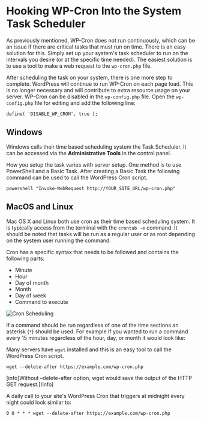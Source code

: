 # Hooking WP-Cron Into the System Task Scheduler

As previously mentioned, WP-Cron does not run continuously, which can be an issue if there are critical tasks that must run on time. There is an easy solution for this. Simply set up your system's task scheduler to run on the intervals you desire (or at the specific time needed). The easiest solution is to use a tool to make a web request to the `wp-cron.php` file.

After scheduling the task on your system, there is one more step to complete. WordPress will continue to run WP-Cron on each page load. This is no longer necessary and will contribute to extra resource usage on your server. WP-Cron can be disabled in the `wp-config.php` file. Open the `wp-config.php` file for editing and add the following line:

```
define( 'DISABLE_WP_CRON', true );
```
## Windows

Windows calls their time based scheduling system the Task Scheduler. It can be accessed via the **Administrative Tools** in the control panel.

How you setup the task varies with server setup. One method is to use PowerShell and a Basic Task. After creating a Basic Task the following command can be used to call the WordPress Cron script.

```
powershell "Invoke-WebRequest http://YOUR_SITE_URL/wp-cron.php"
```

## MacOS and Linux

Mac OS X and Linux both use cron as their time based scheduling system. It is typically access from the terminal with the `crontab -e` command. It should be noted that tasks will be run as a regular user or as root depending on the system user running the command.

Cron has a specific syntax that needs to be followed and contains the following parts:

- Minute
- Hour
- Day of month
- Month
- Day of week
- Command to execute

![Cron Scheduling](https://i3.wp.com/developer.wordpress.org/files/2014/10/plugin-wp-cron-cron-scheduling.png)

If a command should be run regardless of one of the time sections an asterisk (`*`) should be used. For example if you wanted to run a command every 15 minutes regardless of the hour, day, or month it would look like:

Many servers have `wget` installed and this is an easy tool to call the WordPress Cron script.

```
wget --delete-after https://example.com/wp-cron.php
```

[info]Without –delete-after option, wget would save the output of the HTTP GET request.[/info]

A daily call to your site's WordPress Cron that triggers at midnight every night could look similar to:

```
0 0 * * * wget --delete-after https://example.com/wp-cron.php
```
